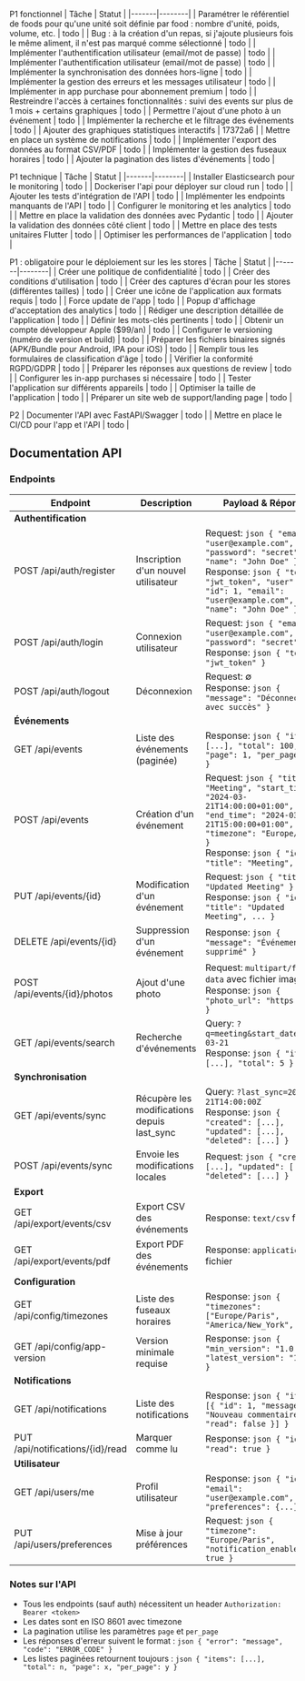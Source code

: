 P1 fonctionnel
| Tâche | Statut |
|-------|--------|
| Paramétrer le référentiel de foods pour qu'une unité soit définie par food : nombre d'unité, poids, volume, etc. | todo |
| Bug : à la création d'un repas, si j'ajoute plusieurs fois le même aliment, il n'est pas marqué comme sélectionné | todo |
| Implémenter l'authentification utilisateur (email/mot de passe) | todo |
| Implémenter l'authentification utilisateur (email/mot de passe) | todo |
| Implémenter la synchronisation des données hors-ligne | todo |
| Implémenter la gestion des erreurs et les messages utilisateur | todo |
| Implémenter in app purchase pour abonnement premium | todo |
| Restreindre l'accès à certaines fonctionnalités : suivi des events sur plus de 1 mois + certains graphiques | todo |
| Permettre l'ajout d'une photo à un événement | todo |
| Implémenter la recherche et le filtrage des événements | todo |
| Ajouter des graphiques statistiques interactifs | 17372a6 |
| Mettre en place un système de notifications | todo |
| Implémenter l'export des données au format CSV/PDF | todo |
| Implémenter la gestion des fuseaux horaires | todo |
| Ajouter la pagination des listes d'événements | todo |

P1 technique
| Tâche | Statut |
|-------|--------|
| Installer Elasticsearch pour le monitoring | todo |
| Dockeriser l'api pour déployer sur cloud run | todo |
| Ajouter les tests d'intégration de l'API | todo |
| Implémenter les endpoints manquants de l'API | todo |
| Configurer le monitoring et les analytics | todo |
| Mettre en place la validation des données avec Pydantic | todo |
| Ajouter la validation des données côté client | todo |
| Mettre en place des tests unitaires Flutter | todo |
| Optimiser les performances de l'application | todo |



P1 : obligatoire pour le déploiement sur les les stores
| Tâche | Statut |
|-------|--------|
| Créer une politique de confidentialité | todo |
| Créer des conditions d'utilisation | todo |
| Créer des captures d'écran pour les stores (différentes tailles) | todo |
| Créer une icône de l'application aux formats requis | todo |
| Force update de l'app | todo |
| Popup d'affichage d'acceptation des analytics | todo |
| Rédiger une description détaillée de l'application | todo |
| Définir les mots-clés pertinents | todo |
| Obtenir un compte développeur Apple ($99/an) | todo |
| Configurer le versioning (numéro de version et build) | todo |
| Préparer les fichiers binaires signés (APK/Bundle pour Android, IPA pour iOS) | todo |
| Remplir tous les formulaires de classification d'âge | todo |
| Vérifier la conformité RGPD/GDPR | todo |
| Préparer les réponses aux questions de review | todo |
| Configurer les in-app purchases si nécessaire | todo |
| Tester l'application sur différents appareils | todo |
| Optimiser la taille de l'application | todo |
| Préparer un site web de support/landing page | todo |


P2
| Documenter l'API avec FastAPI/Swagger | todo |
| Mettre en place le CI/CD pour l'app et l'API | todo |


## Documentation API

### Endpoints

| Endpoint | Description | Payload & Réponse |
|----------|-------------|-------------------|
| **Authentification** |
| POST /api/auth/register | Inscription d'un nouvel utilisateur | Request: ```json { "email": "user@example.com", "password": "secret", "name": "John Doe" }``` <br>Response: ```json { "token": "jwt_token", "user": { "id": 1, "email": "user@example.com", "name": "John Doe" } }``` |
| POST /api/auth/login | Connexion utilisateur | Request: ```json { "email": "user@example.com", "password": "secret" }``` <br>Response: ```json { "token": "jwt_token" }``` |
| POST /api/auth/logout | Déconnexion | Request: ∅ <br>Response: ```json { "message": "Déconnecté avec succès" }``` |
| **Événements** |
| GET /api/events | Liste des événements (paginée) | Response: ```json { "items": [...], "total": 100, "page": 1, "per_page": 20 }``` |
| POST /api/events | Création d'un événement | Request: ```json { "title": "Meeting", "start_time": "2024-03-21T14:00:00+01:00", "end_time": "2024-03-21T15:00:00+01:00", "timezone": "Europe/Paris" }``` <br>Response: ```json { "id": 1, "title": "Meeting", ... }``` |
| PUT /api/events/{id} | Modification d'un événement | Request: ```json { "title": "Updated Meeting" }``` <br>Response: ```json { "id": 1, "title": "Updated Meeting", ... }``` |
| DELETE /api/events/{id} | Suppression d'un événement | Response: ```json { "message": "Événement supprimé" }``` |
| POST /api/events/{id}/photos | Ajout d'une photo | Request: `multipart/form-data` avec fichier image <br>Response: ```json { "photo_url": "https://..." }``` |
| GET /api/events/search | Recherche d'événements | Query: `?q=meeting&start_date=2024-03-21` <br>Response: ```json { "items": [...], "total": 5 }``` |
| **Synchronisation** |
| GET /api/events/sync | Récupère les modifications depuis last_sync | Query: `?last_sync=2024-03-21T14:00:00Z` <br>Response: ```json { "created": [...], "updated": [...], "deleted": [...] }``` |
| POST /api/events/sync | Envoie les modifications locales | Request: ```json { "created": [...], "updated": [...], "deleted": [...] }``` |
| **Export** |
| GET /api/export/events/csv | Export CSV des événements | Response: `text/csv` fichier |
| GET /api/export/events/pdf | Export PDF des événements | Response: `application/pdf` fichier |
| **Configuration** |
| GET /api/config/timezones | Liste des fuseaux horaires | Response: ```json { "timezones": ["Europe/Paris", "America/New_York", ...] }``` |
| GET /api/config/app-version | Version minimale requise | Response: ```json { "min_version": "1.0.0", "latest_version": "1.2.0" }``` |
| **Notifications** |
| GET /api/notifications | Liste des notifications | Response: ```json { "items": [{ "id": 1, "message": "Nouveau commentaire", "read": false }] }``` |
| PUT /api/notifications/{id}/read | Marquer comme lu | Response: ```json { "id": 1, "read": true }``` |
| **Utilisateur** |
| GET /api/users/me | Profil utilisateur | Response: ```json { "id": 1, "email": "user@example.com", "preferences": {...} }``` |
| PUT /api/users/preferences | Mise à jour préférences | Request: ```json { "timezone": "Europe/Paris", "notification_enabled": true }``` |

### Notes sur l'API

- Tous les endpoints (sauf auth) nécessitent un header `Authorization: Bearer <token>`
- Les dates sont en ISO 8601 avec timezone
- La pagination utilise les paramètres `page` et `per_page`
- Les réponses d'erreur suivent le format : ```json { "error": "message", "code": "ERROR_CODE" }```
- Les listes paginées retournent toujours : ```json { "items": [...], "total": n, "page": x, "per_page": y }```
